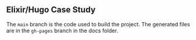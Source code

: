 ## Elixir/Hugo Case Study

The `main` branch is the code used to build the project. The generated files are in the `gh-pages` branch in the docs folder.

